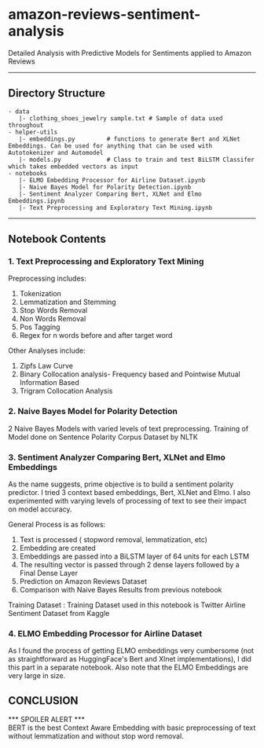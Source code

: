 # amazon-reviews-sentiment-analysis
Detailed Analysis with Predictive Models for Sentiments applied to Amazon Reviews

---

## Directory Structure
```
- data
   |- clothing_shoes_jewelry sample.txt # Sample of data used throughout
- helper-utils
   |- embeddings.py         # functions to generate Bert and XLNet Embeddings. Can be used for anything that can be used with Autotokenizer and Automodel
   |- models.py             # Class to train and test BiLSTM Classifer which takes embedded vectors as input
- notebooks
   |- ELMO Embedding Processor for Airline Dataset.ipynb
   |- Naive Bayes Model for Polarity Detection.ipynb
   |- Sentiment Analyzer Comparing Bert, XLNet and Elmo Embeddings.ipynb
   |- Text Preprocessing and Exploratory Text Mining.ipynb
```   
---
 
## Notebook Contents
### 1. Text Preprocessing and Exploratory Text Mining

Preprocessing includes:
1. Tokenization
2. Lemmatization and Stemming
3. Stop Words Removal
4. Non Words Removal
5. Pos Tagging
6. Regex for n words before and after target word

Other Analyses include:
1. Zipfs Law Curve
2. Binary Collocation analysis- Frequency based and Pointwise Mutual Information Based
3. Trigram Collocation Analysis 

### 2. Naive Bayes Model for Polarity Detection

2 Naive Bayes Models with varied levels of text preprocessing. Training of Model done on Sentence Polarity Corpus Dataset by NLTK 

### 3. Sentiment Analyzer Comparing Bert, XLNet and Elmo Embeddings

As the name suggests, prime objective is to build a sentiment polarity predictor. I tried 3 context based embeddings, Bert, XLNet and Elmo. I also experimented with varying levels of processing of text to see their impact on model accuracy. 

General Process is as follows:
1. Text is processed ( stopword removal, lemmatization, etc)
2. Embedding are created
3. Embeddings are passed into a BiLSTM layer of 64 units for each LSTM 
4. The resulting vector is passed through 2 dense layers followed by a Final Dense Layer 
5. Prediction on Amazon Reviews Dataset
6. Comparison with Naive Bayes Results from previous notebook

Training Dataset : Training Dataset used in this notebook is Twitter Airline Sentiment Dataset from Kaggle 

### 4. ELMO Embedding Processor for Airline Dataset

As I found the process of getting ELMO embeddings very cumbersome (not as straightforward as HuggingFace's Bert and Xlnet implementations), I did this part in a separate notebook. Also note that the ELMO Embeddings are very large in size. 

## CONCLUSION 
*** SPOILER ALERT *** </br>
BERT is the best Context Aware Embedding with basic preprocessing of text without lemmatization and without stop word removal.
